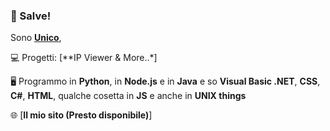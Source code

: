 ### 👋 Salve!

Sono [**Unico**](https://discord.com/users/929746010274684978/), 

💻 Progetti: [**IP Viewer & More..*]

🖥 Programmo in **Python**, in **Node.js** e in **Java** e so **Visual Basic .NET**, **CSS**, **C#**, **HTML**, qualche cosetta in **JS** e anche in **UNIX things**

🌐 [**Il mio sito (Presto disponibile)**]
